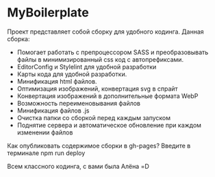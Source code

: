 # MyBoilerplate
Проект представляет собой сборку для удобного кодинга.
Данная сборка:
- Помогает работать с препроцессором SASS и преобразовывать файлы в минимизированный css код с автопрефиксами.
- EditorConfig и Stylelint для удобной разработки
- Карты кода для удобной разработки.
- Минификация html файлов.
- Оптимизация изображений, конвертация svg в спрайт
- Конвертация изображений в дополнительные формата WebP
- Возможность переименовывания файлов
- Минификация файлов .js
- Очистка папки со сборкой перед каждым запуском
- Поднятие сервера и автоматическое обновление при каждом изменении файлов

Как опубликовать содержимое сборки в gh-pages? 
Введите в терминале npm run deploy

Всем классного кодинга, с вами была Алёна =D
